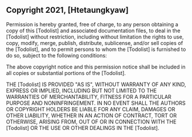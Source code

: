 ## Copyright 2021, [Htetaungkyaw]


Permission is hereby granted, free of charge, to any person obtaining a copy of this [Todolist] and associated documentation files, to deal in the [Todolist] without restriction, including without limitation the rights to use, copy, modify, merge, publish, distribute, sublicense, and/or sell copies of the [Todolist], and to permit persons to whom the [Todolist] is furnished to do so, subject to the following conditions:

The above copyright notice and this permission notice shall be included in all copies or substantial portions of the [Todolist].

THE [Todolist] IS PROVIDED "AS IS", WITHOUT WARRANTY OF ANY KIND, EXPRESS OR IMPLIED, INCLUDING BUT NOT LIMITED TO THE WARRANTIES OF MERCHANTABILITY, FITNESS FOR A PARTICULAR PURPOSE AND NONINFRINGEMENT. IN NO EVENT SHALL THE AUTHORS OR COPYRIGHT HOLDERS BE LIABLE FOR ANY CLAIM, DAMAGES OR OTHER LIABILITY, WHETHER IN AN ACTION OF CONTRACT, TORT OR OTHERWISE, ARISING FROM, OUT OF OR IN CONNECTION WITH THE [Todolist] OR THE USE OR OTHER DEALINGS IN THE [Todolist].
